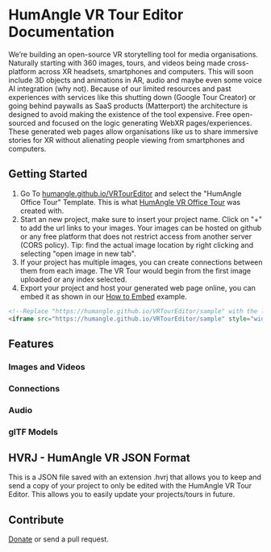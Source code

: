 # HumAngle VR Tour Editor Documentation
We’re building an open-source VR storytelling tool for media organisations. Naturally starting with 360 images, tours, and videos being made cross-platform across XR headsets, smartphones and computers. This will soon include 3D objects and animations in AR, audio and maybe even some voice AI integration (why not). Because of our limited resources and past experiences with services like this shutting down (Google Tour Creator) or going behind paywalls as SaaS products (Matterport) the architecture is designed to avoid making the existence of the tool expensive. Free open-sourced and focused on the logic generating WebXR pages/experiences. These generated web pages allow organisations like us to share immersive stories for XR without alienating people viewing from smartphones and computers.

##	Getting Started
1. Go To [humangle.github.io/VRTourEditor](https://humangle.github.io/VRTourEditor) and select the "HumAngle Office Tour" Template. This is what [HumAngle VR Office Tour](https://humangle.github.io/VRTourEditor/sample) was created with.
2. Start an new project, make sure to insert your project name. Click on "+" to add the url links to your images. Your images can be hosted on github or any free platform that does not restrict access from another server (CORS policy). Tip: find the actual image location by right clicking and selecting "open image in new tab".
3. If your project has multiple images, you can create connections between them from each image. The VR Tour would begin from the first image uploaded or any index selected.
4. Export your project and host your generated web page online, you can embed it as shown in our [How to Embed](https://humangle.github.io/VRTourEditor/sample/how-to-embed) example.
```html
<!--Replace "https://humangle.github.io/VRTourEditor/sample" with the link to where you have published your generated web page-->
<iframe src="https://humangle.github.io/VRTourEditor/sample" style="width:500px; height:300px; border:none;" allowfullscreen> </iframe>
```
	
## 	Features

### 	Images and Videos

### 	Connections

### 	Audio

###		glTF Models

## 	HVRJ - HumAngle VR JSON Format
This is a JSON file saved with an extension .hvrj that allows you to keep and send a copy of your project to only be edited with the HumAngle VR Tour Editor. This allows you to easily update your projects/tours in future.

## Contribute
[Donate](https://humanglemedia.com/donate/)
or send a pull request.